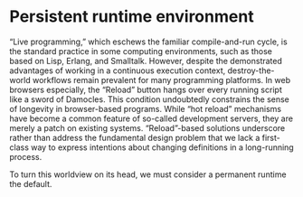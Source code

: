 # Persistent runtime environment

“Live programming,” which eschews the familiar compile-and-run cycle, is the
standard practice in some computing environments, such as those based on Lisp,
Erlang, and Smalltalk.  However, despite the demonstrated advantages of working
in a continuous execution context, destroy-the-world workflows remain prevalent
for many programming platforms.  In web browsers especially, the “Reload” button
hangs over every running script like a sword of Damocles.  This condition
undoubtedly constrains the sense of longevity in browser-based programs.  While
“hot reload” mechanisms have become a common feature of so-called development
servers, they are merely a patch on existing systems.  “Reload”-based solutions
underscore rather than address the fundamental design problem that we lack a
first-class way to express intentions about changing definitions in a
long-running process.

To turn this worldview on its head, we must consider a permanent runtime the
default.

